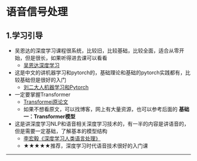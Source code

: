 # 语音信号处理

## 1.学习引导
* 吴恩达的深度学习课程很系统，比较旧，比较基础，比较全面，适合从零开始，但是很长，如果听得进去课可以看看
  * [吴恩达深度学习](https://www.bilibili.com/video/BV1FT4y1E74V/?spm_id_from=333.337.search-card.all.click&vd_source=3f2f84c6039f37956db376d0e763d28e)
* 这是中文的讲机器学习和pytorch的，基础理论和基础的pytorch实践都有，比较基础但是很好的入门
  * [刘二大人机器学习和Pytorch](https://space.bilibili.com/21241234/channel/seriesdetail?sid=245319)
* 一定要掌握Transformer
  * [Transformei原论文](https://proceedings.neurips.cc/paper_files/paper/2017/file/3f5ee243547dee91fbd053c1c4a845aa-Paper.pdf)
  * 如果不想看原文，可以找博客，网上有大量资源，也可以参考后面的 **基础一：Transformer模型**
* 这是讲深度学习NLP和语音相关深度学习技术的，有一半的内容是讲语音的，但是需要一定基础，了解基本的模型结构
  * [李宏毅《深度学习人类语言处理》](https://www.bilibili.com/video/BV1QE411p7z3/)
  * ★★★★★推荐，深度学习时代语音技术很好的入门课
---

